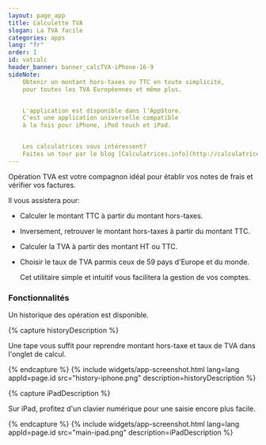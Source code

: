 ```yaml
---
layout: page_app
title: Calculette TVA
slogan: La TVA facile
categories: apps
lang: "fr"
order: 1
id: vatcalc
header_banner: banner_calcTVA-iPhone-16-9
sideNote:
    Obtenir un montant hors-taxes ou TTC en toute simplicité, 
    pour toutes les TVA Européennes et même plus.


    L'application est disponible dans l'AppStore.
    C'est une application universelle compatible 
    à la fois pour iPhone, iPod touch et iPad.


    Les calculatrices vous intéressent? 
    Faites un tour par le blog [Calculatrices.info](http://calculatrice.info/) !
---
```


Opération TVA est votre compagnon idéal pour établir vos notes de frais 
et vérifier vos factures.

Il vous assistera pour:

- Calculer le montant TTC à partir du montant hors-taxes.
- Inversement, retrouver le montant hors-taxes à partir du montant TTC.
- Calculer la TVA à partir des montant HT ou TTC.
- Choisir le taux de TVA parmis ceux de 59 pays d'Europe et du monde.

    Cet utilitaire simple et intuitif vous facilitera la gestion de vos comptes.

### Fonctionnalités

Un historique des opération est disponible.

{% capture historyDescription %}

Une tape vous suffit pour reprendre montant hors-taxe et taux de TVA dans 
l'onglet de calcul.

{% endcapture %}
{% include widgets/app-screenshot.html 
        lang=lang 
        appId=page.id 
        src="history-iphone.png"
        description=historyDescription %}


{% capture iPadDescription %}

Sur iPad, profitez d'un clavier numérique pour une saisie encore plus facile.

{% endcapture %}
{% include widgets/app-screenshot.html 
        lang=lang 
        appId=page.id 
        src="main-ipad.png"
        description=iPadDescription %}
